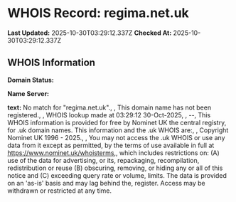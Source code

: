 # WHOIS Record: regima.net.uk

**Last Updated:** 2025-10-30T03:29:12.337Z
**Checked At:** 2025-10-30T03:29:12.337Z

## WHOIS Information

**Domain Status:** 

**Name Server:** 

**text:** No match for "regima.net.uk"., , This domain name has not been registered., , WHOIS lookup made at 03:29:12 30-Oct-2025, , --, This WHOIS information is provided for free by Nominet UK the central registry, for .uk domain names. This information and the .uk WHOIS are:, , Copyright Nominet UK 1996 - 2025., , You may not access the .uk WHOIS or use any data from it except as permitted, by the terms of use available in full at https://www.nominet.uk/whoisterms,, which includes restrictions on: (A) use of the data for advertising, or its, repackaging, recompilation, redistribution or reuse (B) obscuring, removing, or hiding any or all of this notice and (C) exceeding query rate or volume, limits. The data is provided on an 'as-is' basis and may lag behind the, register. Access may be withdrawn or restricted at any time.

